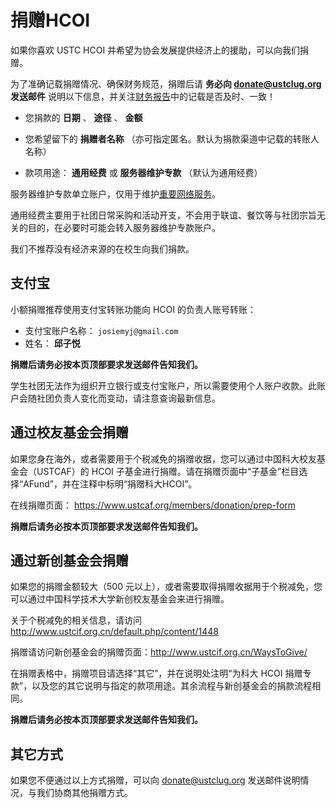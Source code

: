 ---
---

# 捐赠HCOI

如果你喜欢 USTC HCOI 并希望为协会发展提供经济上的援助，可以向我们捐赠。 

为了准确记载捐赠情况、确保财务规范，捐赠后请 **务必向 donate@ustclug.org 发送邮件** 说明以下信息，并关注[财务报告](/wiki/lug/finance/ "/news/finance/")中的记载是否及时、一致！ 

  + 您捐款的 **日期** 、 **途径** 、 **金额**

  + 您希望留下的 **捐赠者名称** （亦可指定匿名。默认为捐款渠道中记载的转账人名称）

  + 款项用途： **通用经费** 或 **服务器维护专款** （默认为通用经费）

服务器维护专款单立账户，仅用于维护[重要网络服务](/wiki/lug/services "lug:services:start")。 

通用经费主要用于社团日常采购和活动开支，不会用于联谊、餐饮等与社团宗旨无关的目的，在必要时可能会转入服务器维护专款账户。 

我们不推荐没有经济来源的在校生向我们捐款。 

## 支付宝

小额捐赠推荐使用支付宝转账功能向 HCOI 的负责人账号转账： 

  + 支付宝账户名称： `josiemyj@gmail.com`
  + 姓名： **邱子悦**

**捐赠后请务必按本页顶部要求发送邮件告知我们。**

学生社团无法作为组织开立银行或支付宝账户，所以需要使用个人账户收款。此账户会随社团负责人变化而变动，请注意查询最新信息。 

## 通过校友基金会捐赠

如果您身在海外，或者需要用于个税减免的捐赠收据，您可以通过中国科大校友基金会（USTCAF）的 HCOI 子基金进行捐赠。请在捐赠页面中“子基金”栏目选择“AFund”，并在注释中标明“捐赠科大HCOI”。 

在线捐赠页面： <https://www.ustcaf.org/members/donation/prep-form>

**捐赠后请务必按本页顶部要求发送邮件告知我们。**

## 通过新创基金会捐赠

如果您的捐赠金额较大（500 元以上），或者需要取得捐赠收据用于个税减免，您可以通过中国科学技术大学新创校友基金会来进行捐赠。 

关于个税减免的相关信息，请访问 <http://www.ustcif.org.cn/default.php/content/1448>

捐赠请访问新创基金会的捐赠页面：<http://www.ustcif.org.cn/WaysToGive/>

在捐赠表格中，捐赠项目请选择“其它”，并在说明处注明“为科大 HCOI 捐赠专款”，以及您的其它说明与指定的款项用途。其余流程与新创基金会的捐款流程相同。 

**捐赠后请务必按本页顶部要求发送邮件告知我们。**

## 其它方式

如果您不便通过以上方式捐赠，可以向 donate@ustclug.org 发送邮件说明情况，与我们协商其他捐赠方式。 
